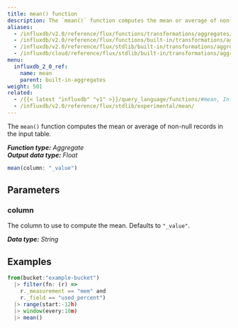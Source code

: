 ```yaml
---
title: mean() function
description: The `mean()` function computes the mean or average of non-null records in the input table.
aliases:
  - /influxdb/v2.0/reference/flux/functions/transformations/aggregates/mean
  - /influxdb/v2.0/reference/flux/functions/built-in/transformations/aggregates/mean/
  - /influxdb/v2.0/reference/flux/stdlib/built-in/transformations/aggregates/mean/
  - /influxdb/cloud/reference/flux/stdlib/built-in/transformations/aggregates/mean/
menu:
  influxdb_2_0_ref:
    name: mean
    parent: built-in-aggregates
weight: 501
related:
  - /{{< latest "influxdb" "v1" >}}/query_language/functions/#mean, InfluxQL – MEAN()
  - /influxdb/v2.0/reference/flux/stdlib/experimental/mean/
---
```


The `mean()` function computes the mean or average of non-null records in the input table.

_**Function type:** Aggregate_  
_**Output data type:** Float_

```js
mean(column: "_value")
```

## Parameters

### column
The column to use to compute the mean.
Defaults to `"_value"`.

_**Data type:** String_

## Examples
```js
from(bucket:"example-bucket")
  |> filter(fn: (r) =>
    r._measurement == "mem" and
    r._field == "used_percent")
  |> range(start:-12h)
  |> window(every:10m)
  |> mean()
```
